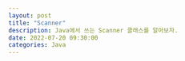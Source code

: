 ```yaml
---
layout: post
title: "Scanner"
description: Java에서 쓰는 Scanner 클래스를 알아보자.
date: 2022-07-20 09:30:00
categories: Java
---
```

